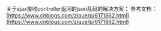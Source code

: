 关于ajax接收controller返回的json乱码的解决方案：
参考文档：[https://www.cnblogs.com/zique/p/6171862.html](https://www.cnblogs.com/zique/p/6171862.html)
